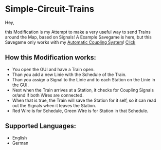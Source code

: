 # Simple-Circuit-Trains

Hey,

this Modification is my Attempt to make a very useful way to send Trains around the Map, based on Signals!
A Example Savegame is here, but this Savegame only works with my [Automatic Coupling System](https://mods.factorio.com/mod/Automatic_Coupling_System)!
[Click](https://www.dropbox.com/s/z9vkcmhlm1tgd3u/Testworld.zip?dl=0)

## How this Modification works:
 - You open the GUI and have a Train open.
 - Than you add a new Linie with the Schedule of the Train.
 - Than you assign a Signal to the Linie and to each Station on the Linie in the GUI.
 - Next when the Train arrives at a Station, it checks for Coupling Signals or/and if both Wires are connected.
 - When that is true, the Train will save the Station for it self, so it can read out the Signals when it leaves the Station.
 - Red Wire is for Schedule, Green Wire is for Station in that Schedule.

## Supported Languages:

 - English
 - German